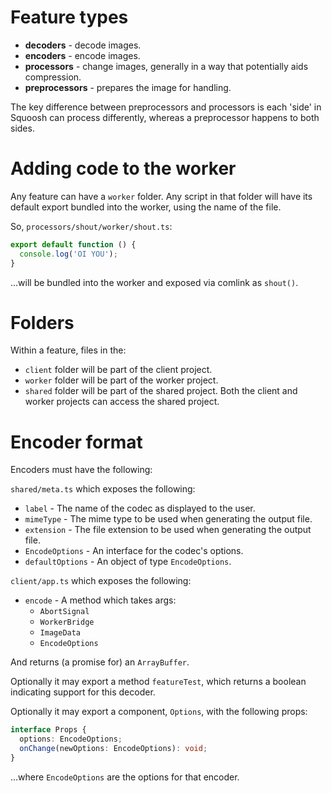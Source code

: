 # Feature types

- **decoders** - decode images.
- **encoders** - encode images.
- **processors** - change images, generally in a way that potentially aids compression.
- **preprocessors** - prepares the image for handling.

The key difference between preprocessors and processors is each 'side' in Squoosh can process differently, whereas a preprocessor happens to both sides.

# Adding code to the worker

Any feature can have a `worker` folder. Any script in that folder will have its default export bundled into the worker, using the name of the file.

So, `processors/shout/worker/shout.ts`:

```ts
export default function () {
  console.log('OI YOU');
}
```

…will be bundled into the worker and exposed via comlink as `shout()`.

# Folders

Within a feature, files in the:

- `client` folder will be part of the client project.
- `worker` folder will be part of the worker project.
- `shared` folder will be part of the shared project. Both the client and worker projects can access the shared project.

# Encoder format

Encoders must have the following:

`shared/meta.ts` which exposes the following:

- `label` - The name of the codec as displayed to the user.
- `mimeType` - The mime type to be used when generating the output file.
- `extension` - The file extension to be used when generating the output file.
- `EncodeOptions` - An interface for the codec's options.
- `defaultOptions` - An object of type `EncodeOptions`.

`client/app.ts` which exposes the following:

- `encode` - A method which takes args:
  - `AbortSignal`
  - `WorkerBridge`
  - `ImageData`
  - `EncodeOptions`

And returns (a promise for) an `ArrayBuffer`.

Optionally it may export a method `featureTest`, which returns a boolean indicating support for this decoder.

Optionally it may export a component, `Options`, with the following props:

```ts
interface Props {
  options: EncodeOptions;
  onChange(newOptions: EncodeOptions): void;
}
```

…where `EncodeOptions` are the options for that encoder.
